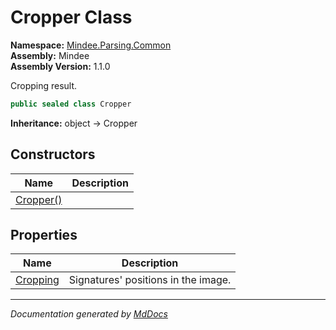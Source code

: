 ﻿<!--  
  <auto-generated>   
    The contents of this file were generated by a tool.  
    Changes to this file may be list if the file is regenerated  
  </auto-generated>   
-->

# Cropper Class

**Namespace:** [Mindee.Parsing.Common](../index.md)  
**Assembly:** Mindee  
**Assembly Version:** 1.1.0

Cropping result.

```csharp
public sealed class Cropper
```

**Inheritance:** object → Cropper

## Constructors

| Name                               | Description |
| ---------------------------------- | ----------- |
| [Cropper()](constructors/index.md) |             |

## Properties

| Name                               | Description                         |
| ---------------------------------- | ----------------------------------- |
| [Cropping](properties/Cropping.md) | Signatures' positions in the image. |

___

*Documentation generated by [MdDocs](https://github.com/ap0llo/mddocs)*
